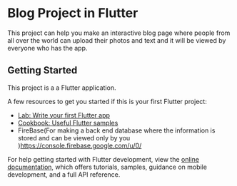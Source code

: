 # Blog Project in Flutter

This project can help you make an interactive blog page where people from all over the world can upload their photos and text and it will be viewed by everyone who has the app. 

## Getting Started

This project is a a Flutter application.

A few resources to get you started if this is your first Flutter project:

- [Lab: Write your first Flutter app](https://docs.flutter.dev/get-started/codelab)
- [Cookbook: Useful Flutter samples](https://docs.flutter.dev/cookbook)
- FireBase(For making a back end database where the information is stored and can be viewed only by you )https://console.firebase.google.com/u/0/

For help getting started with Flutter development, view the
[online documentation](https://docs.flutter.dev/), which offers tutorials,
samples, guidance on mobile development, and a full API reference.
